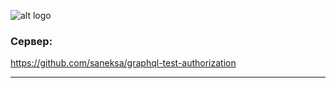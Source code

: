 ![alt logo](https://i.imgur.com/5G9H63E.png)
### Сервер:
https://github.com/saneksa/graphql-test-authorization
***
